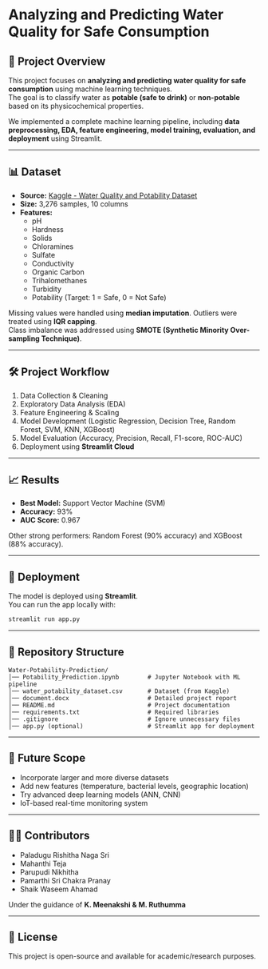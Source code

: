 # Analyzing and Predicting Water Quality for Safe Consumption

## 📌 Project Overview
This project focuses on **analyzing and predicting water quality for safe consumption** using machine learning techniques.  
The goal is to classify water as **potable (safe to drink)** or **non-potable** based on its physicochemical properties.

We implemented a complete machine learning pipeline, including **data preprocessing, EDA, feature engineering, model training, evaluation, and deployment** using Streamlit.

---

## 📊 Dataset
- **Source:** [Kaggle - Water Quality and Potability Dataset](https://www.kaggle.com/datasets/uom190346a/water-quality-and-potability/data)  
- **Size:** 3,276 samples, 10 columns  
- **Features:**  
  - pH  
  - Hardness  
  - Solids  
  - Chloramines  
  - Sulfate  
  - Conductivity  
  - Organic Carbon  
  - Trihalomethanes  
  - Turbidity  
  - Potability (Target: 1 = Safe, 0 = Not Safe)  

Missing values were handled using **median imputation**. Outliers were treated using **IQR capping**.  
Class imbalance was addressed using **SMOTE (Synthetic Minority Over-sampling Technique)**.

---

## 🛠️ Project Workflow
1. Data Collection & Cleaning  
2. Exploratory Data Analysis (EDA)  
3. Feature Engineering & Scaling  
4. Model Development (Logistic Regression, Decision Tree, Random Forest, SVM, KNN, XGBoost)  
5. Model Evaluation (Accuracy, Precision, Recall, F1-score, ROC-AUC)  
6. Deployment using **Streamlit Cloud**  

---

## 📈 Results
- **Best Model:** Support Vector Machine (SVM)  
- **Accuracy:** 93%  
- **AUC Score:** 0.967  

Other strong performers: Random Forest (90% accuracy) and XGBoost (88% accuracy).  

---

## 🚀 Deployment
The model is deployed using **Streamlit**.  
You can run the app locally with:
```bash
streamlit run app.py
```

---

## 📂 Repository Structure
```
Water-Potability-Prediction/
│── Potability_Prediction.ipynb        # Jupyter Notebook with ML pipeline
│── water_potability_dataset.csv       # Dataset (from Kaggle)
│── document.docx                      # Detailed project report
│── README.md                          # Project documentation
│── requirements.txt                   # Required libraries
│── .gitignore                         # Ignore unnecessary files
│── app.py (optional)                  # Streamlit app for deployment
```

---

## 🔮 Future Scope
- Incorporate larger and more diverse datasets  
- Add new features (temperature, bacterial levels, geographic location)  
- Try advanced deep learning models (ANN, CNN)  
- IoT-based real-time monitoring system  

---

## 👩‍💻 Contributors
- Paladugu Rishitha Naga Sri  
- Mahanthi Teja  
- Parupudi Nikhitha  
- Pamarthi Sri Chakra Pranay  
- Shaik Waseem Ahamad  

Under the guidance of **K. Meenakshi & M. Ruthumma**

---

## 📜 License
This project is open-source and available for academic/research purposes.
